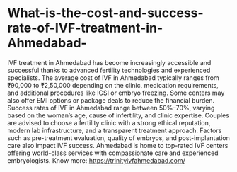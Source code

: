 # What-is-the-cost-and-success-rate-of-IVF-treatment-in-Ahmedabad-

IVF treatment in Ahmedabad has become increasingly accessible and successful thanks to advanced fertility technologies and experienced specialists. The average cost of IVF in Ahmedabad typically ranges from ₹90,000 to ₹2,50,000 depending on the clinic, medication requirements, and additional procedures like ICSI or embryo freezing. Some centers may also offer EMI options or package deals to reduce the financial burden. Success rates of IVF in Ahmedabad range between 50%–70%, varying based on the woman’s age, cause of infertility, and clinic expertise. Couples are advised to choose a fertility clinic with a strong ethical reputation, modern lab infrastructure, and a transparent treatment approach. Factors such as pre-treatment evaluation, quality of embryos, and post-implantation care also impact IVF success. Ahmedabad is home to top-rated IVF centers offering world-class services with compassionate care and experienced embryologists.
Know more: https://trinityivfahmedabad.com/

